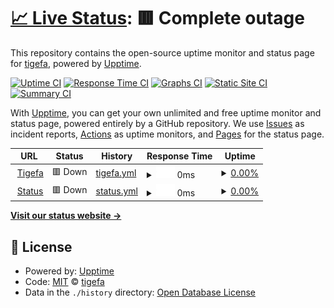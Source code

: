 # [📈 Live Status](https://status.tigefa.win): <!--live status--> **🟥 Complete outage**

This repository contains the open-source uptime monitor and status page for [tigefa](https://tigefa.win), powered by [Upptime](https://github.com/upptime/upptime).

[![Uptime CI](https://github.com/tigefa/webstatus/workflows/Uptime%20CI/badge.svg)](https://github.com/tigefa/webstatus/actions?query=workflow%3A%22Uptime+CI%22)
[![Response Time CI](https://github.com/tigefa/webstatus/workflows/Response%20Time%20CI/badge.svg)](https://github.com/tigefa/webstatus/actions?query=workflow%3A%22Response+Time+CI%22)
[![Graphs CI](https://github.com/tigefa/webstatus/workflows/Graphs%20CI/badge.svg)](https://github.com/tigefa/webstatus/actions?query=workflow%3A%22Graphs+CI%22)
[![Static Site CI](https://github.com/tigefa/webstatus/workflows/Static%20Site%20CI/badge.svg)](https://github.com/tigefa/webstatus/actions?query=workflow%3A%22Static+Site+CI%22)
[![Summary CI](https://github.com/tigefa/webstatus/workflows/Summary%20CI/badge.svg)](https://github.com/tigefa/webstatus/actions?query=workflow%3A%22Summary+CI%22)

With [Upptime](https://upptime.js.org), you can get your own unlimited and free uptime monitor and status page, powered entirely by a GitHub repository. We use [Issues](https://github.com/tigefa/webstatus/issues) as incident reports, [Actions](https://github.com/tigefa/webstatus/actions) as uptime monitors, and [Pages](https://status.tigefa.win) for the status page.

<!--start: status pages-->
<!-- This summary is generated by Upptime (https://github.com/upptime/upptime) -->
<!-- Do not edit this manually, your changes will be overwritten -->
<!-- prettier-ignore -->
| URL | Status | History | Response Time | Uptime |
| --- | ------ | ------- | ------------- | ------ |
| <img alt="" src="https://icons.duckduckgo.com/ip3/tigefa.win.ico" height="13"> [Tigefa](https://tigefa.win) | 🟥 Down | [tigefa.yml](https://github.com/tigefa/webstatus/commits/HEAD/history/tigefa.yml) | <details><summary><img alt="Response time graph" src="./graphs/tigefa/response-time-week.png" height="20"> 0ms</summary><br><a href="https://status.tigefa.win/history/tigefa"><img alt="Response time 215" src="https://img.shields.io/endpoint?url=https%3A%2F%2Fraw.githubusercontent.com%2Ftigefa%2Fwebstatus%2FHEAD%2Fapi%2Ftigefa%2Fresponse-time.json"></a><br><a href="https://status.tigefa.win/history/tigefa"><img alt="24-hour response time 0" src="https://img.shields.io/endpoint?url=https%3A%2F%2Fraw.githubusercontent.com%2Ftigefa%2Fwebstatus%2FHEAD%2Fapi%2Ftigefa%2Fresponse-time-day.json"></a><br><a href="https://status.tigefa.win/history/tigefa"><img alt="7-day response time 0" src="https://img.shields.io/endpoint?url=https%3A%2F%2Fraw.githubusercontent.com%2Ftigefa%2Fwebstatus%2FHEAD%2Fapi%2Ftigefa%2Fresponse-time-week.json"></a><br><a href="https://status.tigefa.win/history/tigefa"><img alt="30-day response time 0" src="https://img.shields.io/endpoint?url=https%3A%2F%2Fraw.githubusercontent.com%2Ftigefa%2Fwebstatus%2FHEAD%2Fapi%2Ftigefa%2Fresponse-time-month.json"></a><br><a href="https://status.tigefa.win/history/tigefa"><img alt="1-year response time 216" src="https://img.shields.io/endpoint?url=https%3A%2F%2Fraw.githubusercontent.com%2Ftigefa%2Fwebstatus%2FHEAD%2Fapi%2Ftigefa%2Fresponse-time-year.json"></a></details> | <details><summary><a href="https://status.tigefa.win/history/tigefa">0.00%</a></summary><a href="https://status.tigefa.win/history/tigefa"><img alt="All-time uptime 73.79%" src="https://img.shields.io/endpoint?url=https%3A%2F%2Fraw.githubusercontent.com%2Ftigefa%2Fwebstatus%2FHEAD%2Fapi%2Ftigefa%2Fuptime.json"></a><br><a href="https://status.tigefa.win/history/tigefa"><img alt="24-hour uptime 0.00%" src="https://img.shields.io/endpoint?url=https%3A%2F%2Fraw.githubusercontent.com%2Ftigefa%2Fwebstatus%2FHEAD%2Fapi%2Ftigefa%2Fuptime-day.json"></a><br><a href="https://status.tigefa.win/history/tigefa"><img alt="7-day uptime 0.00%" src="https://img.shields.io/endpoint?url=https%3A%2F%2Fraw.githubusercontent.com%2Ftigefa%2Fwebstatus%2FHEAD%2Fapi%2Ftigefa%2Fuptime-week.json"></a><br><a href="https://status.tigefa.win/history/tigefa"><img alt="30-day uptime 1.38%" src="https://img.shields.io/endpoint?url=https%3A%2F%2Fraw.githubusercontent.com%2Ftigefa%2Fwebstatus%2FHEAD%2Fapi%2Ftigefa%2Fuptime-month.json"></a><br><a href="https://status.tigefa.win/history/tigefa"><img alt="1-year uptime 25.98%" src="https://img.shields.io/endpoint?url=https%3A%2F%2Fraw.githubusercontent.com%2Ftigefa%2Fwebstatus%2FHEAD%2Fapi%2Ftigefa%2Fuptime-year.json"></a></details>
| <img alt="" src="https://icons.duckduckgo.com/ip3/status.tigefa.win.ico" height="13"> [Status](https://status.tigefa.win) | 🟥 Down | [status.yml](https://github.com/tigefa/webstatus/commits/HEAD/history/status.yml) | <details><summary><img alt="Response time graph" src="./graphs/status/response-time-week.png" height="20"> 0ms</summary><br><a href="https://status.tigefa.win/history/status"><img alt="Response time 242" src="https://img.shields.io/endpoint?url=https%3A%2F%2Fraw.githubusercontent.com%2Ftigefa%2Fwebstatus%2FHEAD%2Fapi%2Fstatus%2Fresponse-time.json"></a><br><a href="https://status.tigefa.win/history/status"><img alt="24-hour response time 0" src="https://img.shields.io/endpoint?url=https%3A%2F%2Fraw.githubusercontent.com%2Ftigefa%2Fwebstatus%2FHEAD%2Fapi%2Fstatus%2Fresponse-time-day.json"></a><br><a href="https://status.tigefa.win/history/status"><img alt="7-day response time 0" src="https://img.shields.io/endpoint?url=https%3A%2F%2Fraw.githubusercontent.com%2Ftigefa%2Fwebstatus%2FHEAD%2Fapi%2Fstatus%2Fresponse-time-week.json"></a><br><a href="https://status.tigefa.win/history/status"><img alt="30-day response time 0" src="https://img.shields.io/endpoint?url=https%3A%2F%2Fraw.githubusercontent.com%2Ftigefa%2Fwebstatus%2FHEAD%2Fapi%2Fstatus%2Fresponse-time-month.json"></a><br><a href="https://status.tigefa.win/history/status"><img alt="1-year response time 276" src="https://img.shields.io/endpoint?url=https%3A%2F%2Fraw.githubusercontent.com%2Ftigefa%2Fwebstatus%2FHEAD%2Fapi%2Fstatus%2Fresponse-time-year.json"></a></details> | <details><summary><a href="https://status.tigefa.win/history/status">0.00%</a></summary><a href="https://status.tigefa.win/history/status"><img alt="All-time uptime 73.79%" src="https://img.shields.io/endpoint?url=https%3A%2F%2Fraw.githubusercontent.com%2Ftigefa%2Fwebstatus%2FHEAD%2Fapi%2Fstatus%2Fuptime.json"></a><br><a href="https://status.tigefa.win/history/status"><img alt="24-hour uptime 0.00%" src="https://img.shields.io/endpoint?url=https%3A%2F%2Fraw.githubusercontent.com%2Ftigefa%2Fwebstatus%2FHEAD%2Fapi%2Fstatus%2Fuptime-day.json"></a><br><a href="https://status.tigefa.win/history/status"><img alt="7-day uptime 0.00%" src="https://img.shields.io/endpoint?url=https%3A%2F%2Fraw.githubusercontent.com%2Ftigefa%2Fwebstatus%2FHEAD%2Fapi%2Fstatus%2Fuptime-week.json"></a><br><a href="https://status.tigefa.win/history/status"><img alt="30-day uptime 1.38%" src="https://img.shields.io/endpoint?url=https%3A%2F%2Fraw.githubusercontent.com%2Ftigefa%2Fwebstatus%2FHEAD%2Fapi%2Fstatus%2Fuptime-month.json"></a><br><a href="https://status.tigefa.win/history/status"><img alt="1-year uptime 25.98%" src="https://img.shields.io/endpoint?url=https%3A%2F%2Fraw.githubusercontent.com%2Ftigefa%2Fwebstatus%2FHEAD%2Fapi%2Fstatus%2Fuptime-year.json"></a></details>

<!--end: status pages-->

[**Visit our status website →**](https://status.tigefa.win)

## 📄 License

- Powered by: [Upptime](https://github.com/upptime/upptime)
- Code: [MIT](./LICENSE) © [tigefa](https://tigefa.win)
- Data in the `./history` directory: [Open Database License](https://opendatacommons.org/licenses/odbl/1-0/)
